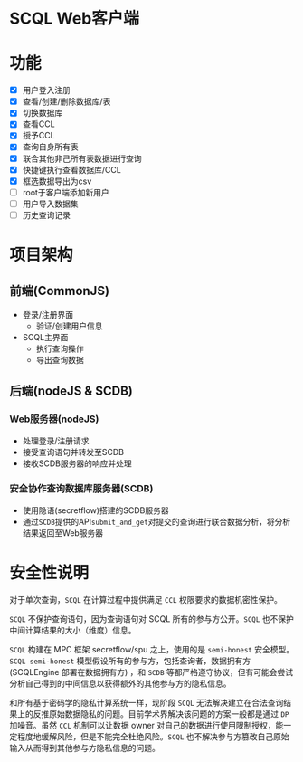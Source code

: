 # SCQL Web客户端
# 功能
- [x] 用户登入注册
- [x] 查看/创建/删除数据库/表
- [x] 切换数据库
- [x] 查看CCL
- [x] 授予CCL
- [x] 查询自身所有表
- [x] 联合其他非己所有表数据进行查询
- [x] 快捷键执行查看数据库/CCL
- [x] 框选数据导出为csv
- [ ] root于客户端添加新用户
- [ ] 用户导入数据集
- [ ] 历史查询记录
# 项目架构
## 前端(CommonJS)
- 登录/注册界面
  - 验证/创建用户信息
- SCQL主界面 
  - 执行查询操作
  - 导出查询数据
## 后端(nodeJS & SCDB)
### Web服务器(nodeJS)
- 处理登录/注册请求
- 接受查询语句并转发至SCDB
- 接收SCDB服务器的响应并处理
### 安全协作查询数据库服务器(SCDB)
- 使用隐语(secretflow)搭建的SCDB服务器
- 通过`SCDB`提供的API`submit_and_get`对提交的查询进行联合数据分析，将分析结果返回至Web服务器
# 安全性说明
对于单次查询，`SCQL` 在计算过程中提供满足 `CCL` 权限要求的数据机密性保护。

`SCQL` 不保护查询语句，因为查询语句对 SCQL 所有的参与方公开。`SCQL` 也不保护中间计算结果的大小（维度）信息。

`SCQL` 构建在 MPC 框架 secretflow/spu 之上，使用的是 `semi-honest` 安全模型。`SCQL semi-honest` 模型假设所有的参与方，包括查询者，数据拥有方(SCQLEngine 部署在数据拥有方) ，和 `SCDB` 等都严格遵守协议，但有可能会尝试分析自己得到的中间信息以获得额外的其他参与方的隐私信息。

和所有基于密码学的隐私计算系统一样，现阶段 `SCQL` 无法解决建立在合法查询结果上的反推原始数据隐私的问题。目前学术界解决该问题的方案一般都是通过 `DP` 加噪音。虽然 `CCL` 机制可以让数据 owner 对自己的数据进行使用限制授权，能一定程度地缓解风险，但是不能完全杜绝风险。`SCQL` 也不解决参与方篡改自己原始输入从而得到其他参与方隐私信息的问题。
